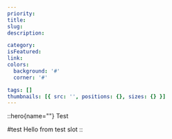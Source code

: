 ```yaml
---
priority:
title:
slug:
description:

category:
isFeatured:
link:
colors:
  background: '#'
  corner: '#'

tags: []
thumbnails: [{ src: '', positions: {}, sizes: {} }]
---
```


::hero{name=""}
Test

#test
Hello from test slot
::
